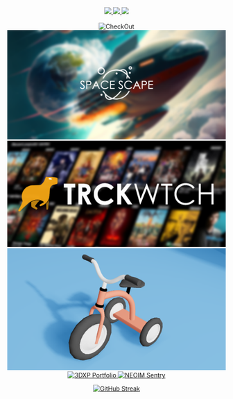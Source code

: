 <div align="center">
  <a href="https://instagram.com/tho_macaron">
    <img src="https://img.shields.io/badge/Instagram-E4405F?style=for-the-badge&logo=instagram&logoColor=white"/>
  </a>
  <a href="https://www.linkedin.com/in/dev-thomas-caron">
    <img src="https://img.shields.io/badge/LinkedIn-0077B5?style=for-the-badge&logo=linkedin&logoColor=white"/>
  </a>
  <a href="https://stackoverflow.com/users/15032117/rootkitty">
    <img src="https://img.shields.io/badge/Stack_Overflow-FE7A16?style=for-the-badge&logo=stack-overflow&logoColor=white"/>
  </a>
  <br />
  <br />
  <img src="https://i.imgur.com/mqb15Ue.png" alt="CheckOut"/>
  <a href="https://spacescape.vercel.app/">
    <img width="600" src="https://github.com/thomas-rooty/spacescape/raw/master/public/img/spacescape_banner.png" alt="Spacescape"/>
  </a>
  <a href="https://trackwatch.live/">
    <img width="600" src="https://raw.githubusercontent.com/thomas-rooty/trackwatch/main/public/img/background-meta.png" alt="TrackWatch"/>
  </a>
  <a href="https://3d.tcaron.fr">
    <img width="600" src="https://raw.githubusercontent.com/thomas-rooty/tricycle-portfolio/main/public/assets/icons/banner.png" alt="3D Tricycle Portfolio"/>
  </a>
  <a href="https://3dxp.tcaron.fr">
    <img width="600" src="https://i.imgur.com/H4i1miy.png" alt="3DXP Portfolio"/>
  </a>
  <a href="https://neoim-sentry.vercel.app/">
    <img width="600" src="https://web.tcaron.fr/assets/NeoimSentry.png" alt="NEOIM Sentry"/>
  </a>
  
  [![GitHub Streak](https://streak-stats.demolab.com?user=thomas-rooty&theme=dark&hide_border=true&date_format=j%2Fn%5B%2FY%5D&hide_current_streak=true)](https://git.io/streak-stats)
</div>
